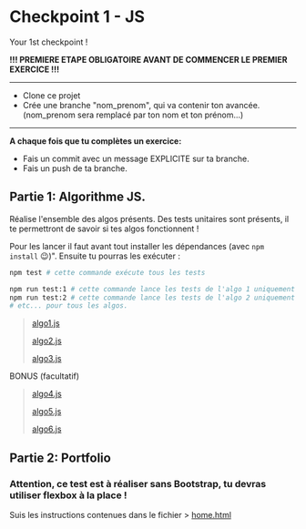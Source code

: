 # Checkpoint 1 - JS

Your 1st checkpoint !

**!!! PREMIERE ETAPE OBLIGATOIRE AVANT DE COMMENCER LE PREMIER EXERCICE !!!**

---

- Clone ce projet
- Crée une branche "nom_prenom", qui va contenir ton avancée. (nom_prenom sera remplacé par ton nom et ton prénom...)

---

**A chaque fois que tu complètes un exercice:**

- Fais un commit avec un message EXPLICITE sur ta branche.
- Fais un push de ta branche.

## Partie 1: Algorithme JS.

Réalise l'ensemble des algos présents.
Des tests unitaires sont présents, il te permettront de savoir si tes algos fonctionnent !

Pour les lancer il faut avant tout installer les dépendances (avec `npm install` :wink:)".
Ensuite tu pourras les exécuter :

```sh
npm test # cette commande exécute tous les tests

npm run test:1 # cette commande lance les tests de l'algo 1 uniquement
npm run test:2 # cette commande lance les tests de l'algo 2 uniquement
# etc... pour tous les algos.

```

> [algo1.js](./algo/1/thirdAngle.js)
>
> [algo2.js](./algo/2/isLeapYear.js)
>
> [algo3.js](./algo/3/theaterSieges.js)

BONUS (facultatif)

> [algo4.js](./algo/4/findAdults.js)
>
> [algo5.js](./algo/5/getPoints.js)
>
> [algo6.js](./algo/6/sumArr.js)

## Partie 2: Portfolio

### Attention, ce test est à réaliser sans Bootstrap, tu devras utiliser flexbox à la place !

Suis les instructions contenues dans le fichier > [home.html](./site/home.html)
